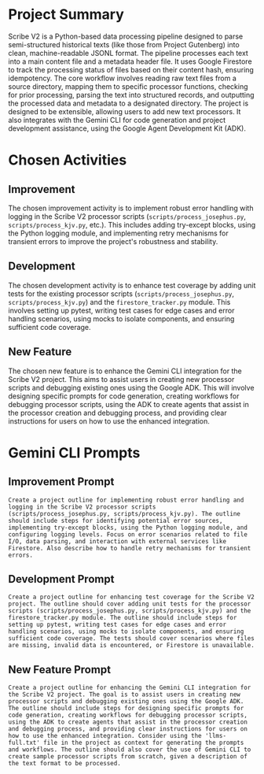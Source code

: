 # Project Summary

Scribe V2 is a Python-based data processing pipeline designed to parse semi-structured historical texts (like those from Project Gutenberg) into clean, machine-readable JSONL format. The pipeline processes each text into a main content file and a metadata header file. It uses Google Firestore to track the processing status of files based on their content hash, ensuring idempotency. The core workflow involves reading raw text files from a source directory, mapping them to specific processor functions, checking for prior processing, parsing the text into structured records, and outputting the processed data and metadata to a designated directory. The project is designed to be extensible, allowing users to add new text processors. It also integrates with the Gemini CLI for code generation and project development assistance, using the Google Agent Development Kit (ADK).

# Chosen Activities

## Improvement

The chosen improvement activity is to implement robust error handling with logging in the Scribe V2 processor scripts (`scripts/process_josephus.py`, `scripts/process_kjv.py`, etc.). This includes adding try-except blocks, using the Python logging module, and implementing retry mechanisms for transient errors to improve the project's robustness and stability.

## Development

The chosen development activity is to enhance test coverage by adding unit tests for the existing processor scripts (`scripts/process_josephus.py`, `scripts/process_kjv.py`) and the `firestore_tracker.py` module. This involves setting up pytest, writing test cases for edge cases and error handling scenarios, using mocks to isolate components, and ensuring sufficient code coverage.

## New Feature

The chosen new feature is to enhance the Gemini CLI integration for the Scribe V2 project. This aims to assist users in creating new processor scripts and debugging existing ones using the Google ADK. This will involve designing specific prompts for code generation, creating workflows for debugging processor scripts, using the ADK to create agents that assist in the processor creation and debugging process, and providing clear instructions for users on how to use the enhanced integration.

# Gemini CLI Prompts

## Improvement Prompt

```
Create a project outline for implementing robust error handling and logging in the Scribe V2 processor scripts (scripts/process_josephus.py, scripts/process_kjv.py). The outline should include steps for identifying potential error sources, implementing try-except blocks, using the Python logging module, and configuring logging levels. Focus on error scenarios related to file I/O, data parsing, and interaction with external services like Firestore. Also describe how to handle retry mechanisms for transient errors.
```

## Development Prompt

```
Create a project outline for enhancing test coverage for the Scribe V2 project. The outline should cover adding unit tests for the processor scripts (scripts/process_josephus.py, scripts/process_kjv.py) and the firestore_tracker.py module. The outline should include steps for setting up pytest, writing test cases for edge cases and error handling scenarios, using mocks to isolate components, and ensuring sufficient code coverage. The tests should cover scenarios where files are missing, invalid data is encountered, or Firestore is unavailable.
```

## New Feature Prompt

```
Create a project outline for enhancing the Gemini CLI integration for the Scribe V2 project. The goal is to assist users in creating new processor scripts and debugging existing ones using the Google ADK. The outline should include steps for designing specific prompts for code generation, creating workflows for debugging processor scripts, using the ADK to create agents that assist in the processor creation and debugging process, and providing clear instructions for users on how to use the enhanced integration. Consider using the 'llms-full.txt' file in the project as context for generating the prompts and workflows. The outline should also cover the use of Gemini CLI to create sample processor scripts from scratch, given a description of the text format to be processed.
```

